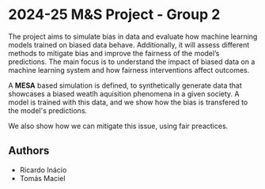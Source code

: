 # 2024-25 M&S Project - Group 2

The project aims to simulate bias in data and evaluate how machine learning models trained on biased data behave. Additionally, it will assess different methods to mitigate bias and improve the fairness of the model’s predictions. The main focus is to understand the impact of biased data on a machine learning system and how fairness interventions affect outcomes.

A **MESA** based simulation is defined, to synthetically generate data that showcases a biased weatlh aquisition phenomena in a given society. A model is trained with this data, and we show how the bias is transfered to the model's predictions.

We also show how we can mitigate this issue, using fair preactices.

## Authors
- Ricardo Inácio
- Tomás Maciel

